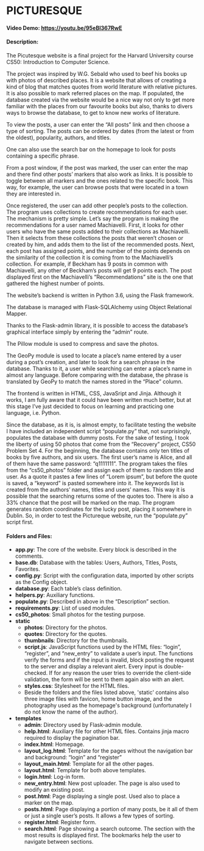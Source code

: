 # PICTURESQUE
#### Video Demo:  https://youtu.be/95eBI367RwE
#### Description:
The Picutesque website is a final project for the Harvard University course CS50: Introduction to Computer Science.

The project was inspired by W.G. Sebald who used to beef his books up with photos of described places. It is a website that allows of creating a kind of blog that matches quotes from world literature with relative pictures. It is also possible to mark referred places on the map. If populated, the database created via the website would be a nice way not only to get more familiar with the places from our favourite books but also, thanks to divers ways to browse the database, to get to know new works of literature.

To view the posts, a user can enter the “All posts” link and then choose a type of sorting. The posts can be ordered by dates (from the latest or from the oldest), popularity, authors, and titles.

One can also use the search bar on the homepage to look for posts containing a specific phrase.

From a post window, if the post was marked, the user can enter the map and there find other posts’ markers that also work as links. It is possible to toggle between all markers and the ones related to the specific book. This way, for example, the user can browse posts that were located in a town they are interested in.

Once registered, the user can add other people’s posts to the collection. The program uses collections to create recommendations for each user. The mechanism is pretty simple. Let’s say the program is making the recommendations for a user named Machiavelli. First, it looks for other users who have the same posts added to their collections as Machiavelli. Then it selects from these collections the posts that weren’t chosen or created by him, and adds them to the list of the recommended posts. Next, each post has assigned points, and the number of the points depends on the similarity of the collection it is coming from to the Machiavelli’s collection. For example, if Beckham has 9 posts in common with Machiavelli, any other of Beckham’s posts will get 9 points each. The post displayed first on the Machiavelli’s “Recommendations” site is the one that gathered the highest number of points.

The website’s backend is written in Python 3.6, using the Flask framework.

The database is managed with Flask-SQLAlchemy using Object Relational Mapper.

Thanks to the Flask-admin library, it is possible to access the database’s graphical interface simply by entering the “admin” route.

The Pillow module is used to compress and save the photos.

The GeoPy module is used to locate a place’s name entered by a user during a post’s creation, and later to look for a search phrase in the database. Thanks to it, a user while searching can enter a place’s name in almost any language. Before comparing with the database, the phrase is translated by GeoPy to match the names stored in the “Place” column.

The frontend is written in HTML, CSS, JavaSript and Jinja. Although it works, I am fully aware that it could have been written much better, but at this stage I’ve just decided to focus on learning and practicing one language, i.e. Python.

Since the database, as it is, is almost empty, to facilitate testing the website I have included an independent script “populate.py” that, not surprisingly, populates the database with dummy posts. For the sake of testing, I took the liberty of using 50 photos that come from the “Recovery” project, CS50 Problem Set 4. For the beginning, the database contains only ten titles of books by five authors, and six users. The first user’s name is Alice, and all of them have the same password: “q1111111”. The program takes the files from the “cs50_photos” folder and assign each of them to random title and user. As a quote it pastes a few lines of “Lorem ipsum”, but before the quote is saved, a “keyword” is pasted somewhere into it. The keywords list is created from the authors’ names, titles and users’ names. This way it is possible that the searching returns some of the quotes too. There is also a 33% chance that the post will be marked on the map. The program generates random coordinates for the lucky post, placing it somewhere in Dublin. So, in order to test the Pictureque website, run the “populate.py” script first. 
#### Folders and Files:
* **app.py**: The core of the website. Every block is described in the comments.
* **base.db**: Database with the tables: Users, Authors, Titles, Posts, Favorites.
* **config.py**: Script with the configuration data, imported by other scripts as the Config object.
* **database.py**: Each table’s class definition.
* **helpers.py**: Auxiliary functions.
* **populate.py**: Described in above in the “Description” section.
* **requirements.py**: List of used modules.
* **cs50_photos**: Small photos for the testing purpose.
* **static**
  * **photos**: Directory for the photos.
  * **quotes**: Directory for the quotes.
  * **thumbnails**: Directory for the thumbnails.
  * **script.js**: JavaScript functions used by the HTML files: “login”, “register”, and “new_entry” to validate a user’s input. The functions verify the forms and if the input is invalid, block posting the request to the server and display a relevant alert. Every input is double-checked. If for any reason the user tries to override the client-side validation, the form will be sent to them again also with an alert.
  * **styles.css**: Stylesheet for the HTML files.
  * Beside the folders and the files listed above, 'static' contains also three image files with favicon, home button image, and the photography used as the homepage's background (unfortunately I do not know the name of the author). 
* **templates**
  * **admin**: Directory used by Flask-admin module.
  * **help.html**: Auxiliary file for other HTML files. Contains jinja macro required to display the pagination bar.
  * **index.html**: Homepage.
  * **layout_log.html**: Template for the pages without the navigation bar and background: “login” and “register”
  * **layout_main.html**: Template for all the other pages.
  * **layout.html**: Template for both above templates.
  * **login.html**: Log-in form.
  * **new_entry.html**: New post uploader. The page is also used to modify an existing post.
  * **post.html**: Page displaying a single post. Used also to place a marker on the map.
  * **posts.html**: Page displaying a portion of many posts, be it all of them or just a single user’s posts. It allows a few types of sorting.  
  * **register.html**: Register form.
  * **search.html**: Page showing a search outcome. The section with the most results is displayed first. The bookmarks help the user to navigate between sections. 


